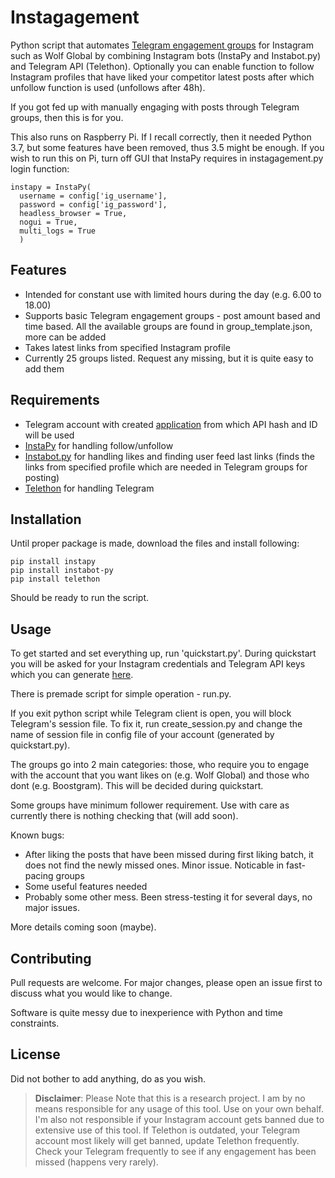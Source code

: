 # Instagagement

Python script that automates [Telegram engagement groups](https://medium.com/@violet.emily.xoxo/inside-instagram-pods-the-secret-trick-to-increase-your-engagement-55b0d9c3cee9) for Instagram such as Wolf Global by combining Instagram bots (InstaPy and Instabot.py) and Telegram API (Telethon). Optionally you can enable function to follow Instagram profiles that have liked your competitor latest posts after which unfollow function is used (unfollows after 48h).

If you got fed up with manually engaging with posts through Telegram groups, then this is for you.

This also runs on Raspberry Pi. If I recall correctly, then it needed Python 3.7, but some features have been removed, thus 3.5 might be enough. If you wish to run this on Pi, turn off GUI that InstaPy requires in instagagement.py login function:

```
instapy = InstaPy(
  username = config['ig_username'], 
  password = config['ig_password'], 
  headless_browser = True,
  nogui = True,
  multi_logs = True
  )
```

## Features

- Intended for constant use with limited hours during the day (e.g. 6.00 to 18.00)
- Supports basic Telegram engagement groups - post amount based and time based. All the available groups are found in group_template.json, more can be added
- Takes latest links from specified Instagram profile
- Currently 25 groups listed. Request any missing, but it is quite easy to add them

## Requirements

- Telegram account with created [application](https://my.telegram.org/apps) from which API hash and ID will be used
- [InstaPy](https://github.com/timgrossmann/InstaPy) for handling follow/unfollow
- [Instabot.py](https://github.com/instabot-py/instabot.py) for handling likes and finding user feed last links (finds the links from specified profile which are needed in Telegram groups for posting)
- [Telethon](https://github.com/LonamiWebs/Telethon) for handling Telegram

## Installation

Until proper package is made, download the files and install following:

```
pip install instapy
pip install instabot-py
pip install telethon
```
Should be ready to run the script.

## Usage

To get started and set everything up, run 'quickstart.py'. During quickstart you will be asked for your Instagram credentials and Telegram API keys which you can generate [here](https://my.telegram.org/apps). 

There is premade script for simple operation - run.py.

If you exit python script while Telegram client is open, you will block Telegram's session file. To fix it, run create_session.py and change the name of session file in config file of your account (generated by quickstart.py).

The groups go into 2 main categories: those, who require you to engage with the account that you want likes on (e.g. Wolf Global) and those who dont (e.g. Boostgram). This will be decided during quickstart. 

Some groups have minimum follower requirement. Use with care as currently there is nothing checking that (will add soon).

Known bugs:

- After liking the posts that have been missed during first liking batch, it does not find the newly missed ones. Minor issue. Noticable in fast-pacing groups
- Some useful features needed
- Probably some other mess. Been stress-testing it for several days, no major issues.

More details coming soon (maybe).

## Contributing

Pull requests are welcome. For major changes, please open an issue first to discuss what you would like to change.

Software is quite messy due to inexperience with Python and time constraints. 

## License

Did not bother to add anything, do as you wish.

> **Disclaimer**: Please Note that this is a research project. I am by no means responsible for any usage of this tool. Use on your own behalf. I'm also not responsible if your Instagram account gets banned due to extensive use of this tool. If Telethon is outdated, your Telegram account most likely will get banned, update Telethon frequently. Check your Telegram frequently to see if any engagement has been missed (happens very rarely).
